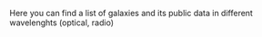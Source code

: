 Here you can find a list of galaxies and its public data in different wavelenghts (optical, radio) 
